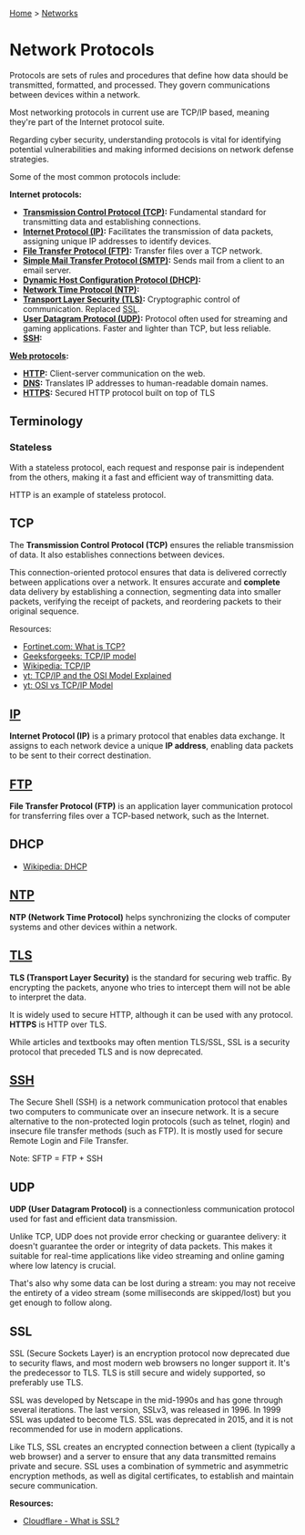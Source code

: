 [Home](../../README.md) > [Networks](./README.md)

# Network Protocols

Protocols are sets of rules and procedures that define how data should be transmitted, formatted, and processed. They govern communications between devices within a network.

<!-- TODO: Internet Protocol Suite -->
<!-- TODO: TCP/IP -->
Most networking protocols in current use are TCP/IP based, meaning they're part of the Internet protocol suite.

Regarding cyber security, understanding protocols is vital for identifying potential vulnerabilities and making informed decisions on network defense strategies.

Some of the most common protocols include:

<!-- TODO: order common protocols f OSI layer -->
**Internet protocols:**
- **[Transmission Control Protocol (TCP)](#tcp):** Fundamental standard for transmitting data and establishing connections.
- **[Internet Protocol (IP)](#ip):** Facilitates the transmission of data packets, assigning unique IP addresses to identify devices.
- **[File Transfer Protocol (FTP)](#ftp):** Transfer files over a TCP network.
- **[Simple Mail Transfer Protocol (SMTP)](./email.md#smtp):** Sends mail from a client to an email server.
- **[Dynamic Host Configuration Protocol (DHCP)](#dhcp):**
- **[Network Time Protocol (NTP)](#ntp):**
- **[Transport Layer Security (TLS)](#tls):** Cryptographic control of communication. Replaced [SSL](#ssl).
- **[User Datagram Protocol (UDP)](#udp):** Protocol often used for streaming and gaming applications. Faster and lighter than TCP, but less reliable.
- **[SSH](#ssh):**

<!-- TODO: difference between Internet and web => difference between their protocols -->
**[Web protocols](./web-protocol.md):**
- **[HTTP](./web-protocols.md#http):** Client-server communication on the web.
- **[DNS](./web-protocols.md#dns):** Translates IP addresses to human-readable domain names.
- **[HTTPS](./web-protocols.md#https):** Secured HTTP protocol built on top of TLS

## Terminology

### Stateless

With a stateless protocol, each request and response pair is independent from the others, making it a fast and efficient way of transmitting data.

HTTP is an example of stateless protocol.
<!-- TODO: tell exactly why -->

## TCP

The **Transmission Control Protocol (TCP)** ensures the reliable transmission of data. It also establishes connections between devices.

<!-- TODO: connection-oriented protocol -->
This connection-oriented protocol ensures that data is delivered correctly between applications over a network. It ensures accurate and **complete** data delivery by establishing a connection, segmenting data into smaller packets, verifying the receipt of packets, and reordering packets to their original sequence.
<!-- TODO: explain how -->

Resources:
- [Fortinet.com: What is TCP?](https://www.fortinet.com/resources/cyberglossary/tcp-ip)
- [Geeksforgeeks: TCP/IP model](https://www.geeksforgeeks.org/tcp-ip-model/)
- [Wikipedia: TCP/IP](https://en.wikipedia.org/wiki/Internet_protocol_suite)
- [yt: TCP/IP and the OSI Model Explained](https://www.youtube.com/watch?v=e5DEVa9eSN0)
- [yt: OSI vs TCP/IP Model](https://www.youtube.com/watch?v=F5rni9fr1yE)

## [IP](./protocol.ip.md)

**Internet Protocol (IP)** is a primary protocol that enables data exchange. It assigns to each network device a unique **IP address**, enabling data packets to be sent to their correct destination.


## [FTP](./protocol.ftp.md)

**File Transfer Protocol (FTP)** is an application layer communication protocol for transferring files over a TCP-based network, such as the Internet.


## DHCP

- [Wikipedia: DHCP](https://en.wikipedia.org/wiki/Dynamic_Host_Configuration_Protocol)

## [NTP](./protocol.ntp.md)

**NTP (Network Time Protocol)** helps synchronizing the clocks of computer systems and other devices within a network.


## [TLS](./protocol.tls.md)

**TLS (Transport Layer Security)** is the standard for securing web traffic. By encrypting the packets, anyone who tries to intercept them will not be able to interpret the data.

It is widely used to secure HTTP, although it can be used with any protocol. **HTTPS** is HTTP over TLS.

While articles and textbooks may often mention TLS/SSL, SSL is a security protocol that preceded TLS and is now deprecated.


## [SSH](./protocol.ssh.md)

<!-- telnet, rlogin -->
The Secure Shell (SSH) is a network communication protocol that enables two computers to communicate over an insecure network. It is a secure alternative to the non-protected login protocols (such as telnet, rlogin) and insecure file transfer methods (such as FTP). It is mostly used for secure Remote Login and File Transfer.

Note: SFTP = FTP + SSH


## UDP

<!-- TODO: connectionless, error checking, guarantee delivery, latency -->
**UDP (User Datagram Protocol)** is a connectionless communication protocol used for fast and efficient data transmission.

Unlike TCP, UDP does not provide error checking or guarantee delivery: it doesn't guarantee the order or integrity of data packets. This makes it suitable for real-time applications like video streaming and online gaming where low latency is crucial.

That's also why some data can be lost during a stream: you may not receive the entirety of a video stream (some milliseconds are skipped/lost) but you get enough to follow along.


## SSL

SSL (Secure Sockets Layer) is an encryption protocol now deprecated due to security flaws, and most modern web browsers no longer support it. It's the predecessor to TLS. TLS is still secure and widely supported, so preferably use TLS.

SSL was developed by Netscape in the mid-1990s and has gone through several iterations. The last version, SSLv3, was released in 1996. In 1999 SSL was updated to become TLS. SSL was deprecated in 2015, and it is not recommended for use in modern applications.

Like TLS, SSL creates an encrypted connection between a client (typically a web browser) and a server to ensure that any data transmitted remains private and secure. SSL uses a combination of symmetric and asymmetric encryption methods, as well as digital certificates, to establish and maintain secure communication.

**Resources:**
- [Cloudflare - What is SSL?](https://www.cloudflare.com/learning/ssl/what-is-ssl/)
